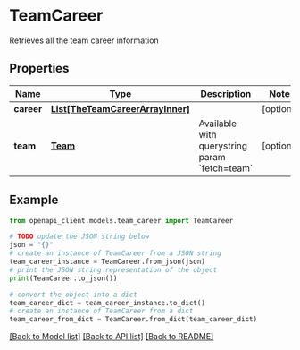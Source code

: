# TeamCareer

Retrieves all the team career information

## Properties

Name | Type | Description | Notes
------------ | ------------- | ------------- | -------------
**career** | [**List[TheTeamCareerArrayInner]**](TheTeamCareerArrayInner.md) |  | [optional] 
**team** | [**Team**](Team.md) | Available with querystring param &#x60;fetch&#x3D;team&#x60; | [optional] 

## Example

```python
from openapi_client.models.team_career import TeamCareer

# TODO update the JSON string below
json = "{}"
# create an instance of TeamCareer from a JSON string
team_career_instance = TeamCareer.from_json(json)
# print the JSON string representation of the object
print(TeamCareer.to_json())

# convert the object into a dict
team_career_dict = team_career_instance.to_dict()
# create an instance of TeamCareer from a dict
team_career_from_dict = TeamCareer.from_dict(team_career_dict)
```
[[Back to Model list]](../README.md#documentation-for-models) [[Back to API list]](../README.md#documentation-for-api-endpoints) [[Back to README]](../README.md)


